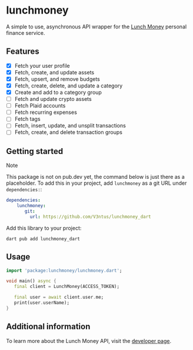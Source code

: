 # lunchmoney

A simple to use, asynchronous API wrapper for the [Lunch Money](https://lunchmoney.app/) personal
finance service.

## Features

- [x] Fetch your user profile
- [x] Fetch, create, and update assets
- [x] Fetch, upsert, and remove budgets
- [x] Fetch, create, delete, and update a category
- [x] Create and add to a category group
- [ ] Fetch and update crypto assets
- [ ] Fetch Plaid accounts
- [ ] Fetch recurring expenses
- [ ] Fetch tags
- [ ] Fetch, insert, update, and unsplit transactions
- [ ] Fetch, create, and delete transaction groups

## Getting started

> [!NOTE]
> This package is not on pub.dev yet, the command below is just there as a placeholder.
> To add this in your project, add `lunchmoney` as a git URL under `dependencies:`:
> ```yaml
> dependencies:
>     lunchmoney:
>        git:
>          url: https://github.com/V3ntus/lunchmoney_dart
> ```

Add this library to your project:
```
dart pub add lunchmoney_dart
```

## Usage
```dart
import 'package:lunchmoney/lunchmoney.dart';

void main() async {
   final client = LunchMoney(ACCESS_TOKEN);

   final user = await client.user.me;
   print(user.userName);
}

```

## Additional information

To learn more about the Lunch Money API, visit the [developer page](https://lunchmoney.dev/).
